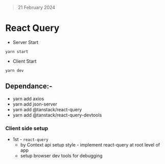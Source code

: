 > 21 February 2024

# React Query

- Server Start

```
yarn start
```

- Client Start

```
yarn dev
```

## Dependance:-

- yarn add axios
- yarn add json-server
- yarn add @tanstack/react-query
- yarn add @tanstack/react-query-devtools

### Client side setup

- 1st - `react-query`
  - by Context api setup style - implement react-query at root level of app
  - setup browser dev tools for debugging
